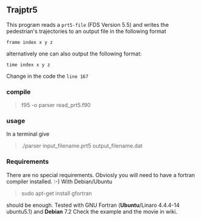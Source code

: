 ## Trajptr5

This program reads a `prt5-file` (FDS Version 5.5) and writes the pedestrian's trajectories 
to an output file in the following format

`frame index x y z`

alternatively one can also output the following format:

`time index x y z`

Change in the code the `line 167`

### compile
> f95  -o parser read_prt5.f90

### usage
In a terminal give 
> ./parser input_filename.prt5 output_filename.dat

### Requirements
There are no special requirements. Obviosly you will need to have a fortran compiler installed. :-)
With Debian/Ubuntu 
> sudo apt-get install gfortran

should be enough.
Tested with GNU Fortran (**Ubuntu**/Linaro 4.4.4-14 ubuntu5.1)  and **Debian** 7.2
Check the example and the movie in wiki.

